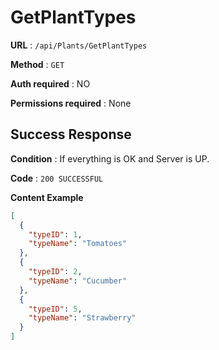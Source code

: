 # GetPlantTypes

**URL** : `​/api​/Plants​/GetPlantTypes`

**Method** : `GET`

**Auth required** : NO

**Permissions required** : None

## Success Response

**Condition** : If everything is OK and Server is UP.

**Code** : `200 SUCCESSFUL`

**Content Example**

```json
[
  {
    "typeID": 1,
    "typeName": "Tomatoes"
  },
  {
    "typeID": 2,
    "typeName": "Cucumber"
  },
  {
    "typeID": 5,
    "typeName": "Strawberry"
  }
]
```